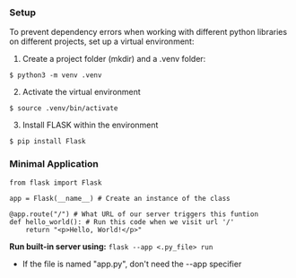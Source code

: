 ### Setup
To prevent dependency errors when working with different python libraries on different projects, set up a virtual environment:
1) Create a project folder (mkdir) and a .venv folder:
```
$ python3 -m venv .venv
```
2) Activate the virtual environment
```
$ source .venv/bin/activate
```
3) Install FLASK within the environment
```
$ pip install Flask
```

### Minimal Application
```
from flask import Flask

app = Flask(__name__) # Create an instance of the class

@app.route("/") # What URL of our server triggers this funtion
def hello_world(): # Run this code when we visit url '/'
    return "<p>Hello, World!</p>"
```

**Run built-in server using:** ```flask --app <.py_file> run```
- If the file is named "app.py", don't need the --app specifier



